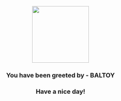 <p align="center">
            <img src="https://raw.githubusercontent.com/PokeAPI/sprites/master/sprites/pokemon/343.png" width="150" height="150">
          </p>
          <h3 align="center">You have been greeted by - <b>BALTOY</b></h3>
          <h3 align="center">Have a nice day!</h3>

